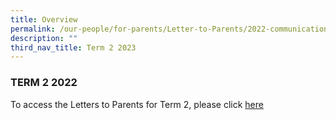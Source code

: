 ```yaml
---
title: Overview
permalink: /our-people/for-parents/Letter-to-Parents/2022-communications/Term-2-2022/overview/
description: ""
third_nav_title: Term 2 2023
---
```

### TERM 2 2022



To access the Letters to Parents for Term 2, please click [here](https://drive.google.com/drive/folders/1K57DSabNN9pklhg6dWocQPIjgnxjbmX9?usp=sharing)